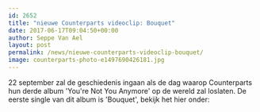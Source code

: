 ```yaml
---
id: 2652
title: "nieuwe Counterparts videoclip: Bouquet"
date: 2017-06-17T09:04:50+00:00
author: Seppe Van Ael
layout: post
permalink: /news/nieuwe-counterparts-videoclip-bouquet/
image: counterparts-photo-e1497690426181.jpg
---
```

22 september zal de geschiedenis ingaan als de dag waarop Counterparts hun derde album 'You're Not You Anymore' op de wereld zal loslaten. De eerste single van dit album is 'Bouquet', bekijk het hier onder:

&nbsp;